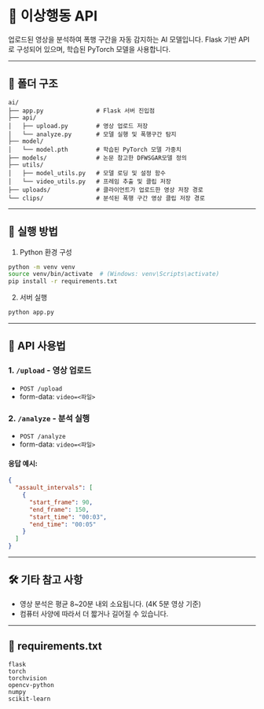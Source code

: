 # 🎥 이상행동 API

업로드된 영상을 분석하여 폭행 구간을 자동 감지하는 AI  모델입니다. Flask 기반 API로 구성되어 있으며, 학습된 PyTorch 모델을 사용합니다.

---

## 📁 폴더 구조

```
ai/
├── app.py               # Flask 서버 진입점
├── api/
│   ├── upload.py        # 영상 업로드 저장
│   └── analyze.py       # 모델 실행 및 폭행구간 탐지
├── model/
│   └── model.pth        # 학습된 PyTorch 모델 가중치
├── models/              # 논문 참고한 DFWSGAR모델 정의
├── utils/
│   ├── model_utils.py   # 모델 로딩 및 설정 함수
│   └── video_utils.py   # 프레임 추출 및 클립 저장
├── uploads/             # 클라이언트가 업로드한 영상 저장 경로
└── clips/               # 분석된 폭행 구간 영상 클립 저장 경로
```

---

## 🚀 실행 방법

1. Python 환경 구성
```bash
python -m venv venv
source venv/bin/activate  # (Windows: venv\Scripts\activate)
pip install -r requirements.txt
```

2. 서버 실행
```bash
python app.py
```

---

## 🧪 API 사용법

### 1. `/upload` - 영상 업로드
- `POST /upload`
- form-data: `video=<파일>`

### 2. `/analyze` - 분석 실행
- `POST /analyze`
- form-data: `video=<파일>`

#### 응답 예시:
```json
{
  "assault_intervals": [
    {
      "start_frame": 90,
      "end_frame": 150,
      "start_time": "00:03",
      "end_time": "00:05"
    }
  ]
}
```



---

## 🛠 기타 참고 사항

- 영상 분석은 평균 8~20분 내외 소요됩니다. (4K 5분 영상 기준)
- 컴퓨터 사양에 따라서 더 짧거나 길어질 수 있습니다.

---

## 📄 requirements.txt
```
flask
torch
torchvision
opencv-python
numpy
scikit-learn
```



